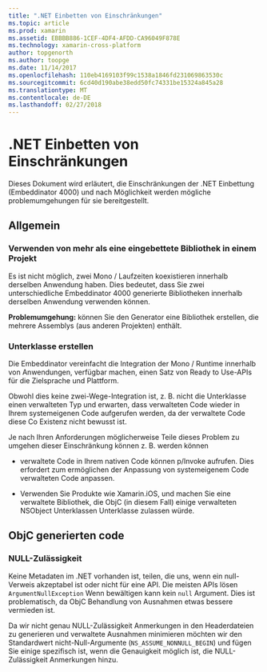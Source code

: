 ```yaml
---
title: ".NET Einbetten von Einschränkungen"
ms.topic: article
ms.prod: xamarin
ms.assetid: EBBBB886-1CEF-4DF4-AFDD-CA96049F878E
ms.technology: xamarin-cross-platform
author: topgenorth
ms.author: toopge
ms.date: 11/14/2017
ms.openlocfilehash: 110eb4169103f99c1538a1846fd231069863530c
ms.sourcegitcommit: 6cd40d190abe38edd50fc74331be15324a845a28
ms.translationtype: MT
ms.contentlocale: de-DE
ms.lasthandoff: 02/27/2018
---
```

# <a name="net-embedding-limitations"></a>.NET Einbetten von Einschränkungen


Dieses Dokument wird erläutert, die Einschränkungen der .NET Einbettung (Embeddinator 4000) und nach Möglichkeit werden mögliche problemumgehungen für sie bereitgestellt.

## <a name="general"></a>Allgemein

### <a name="use-more-than-one-embedded-library-in-a-project"></a>Verwenden von mehr als eine eingebettete Bibliothek in einem Projekt

Es ist nicht möglich, zwei Mono / Laufzeiten koexistieren innerhalb derselben Anwendung haben. Dies bedeutet, dass Sie zwei unterschiedliche Embeddinator 4000 generierte Bibliotheken innerhalb derselben Anwendung verwenden können.

**Problemumgehung:** können Sie den Generator eine Bibliothek erstellen, die mehrere Assemblys (aus anderen Projekten) enthält.

### <a name="subclassing"></a>Unterklasse erstellen

Die Embeddinator vereinfacht die Integration der Mono / Runtime innerhalb von Anwendungen, verfügbar machen, einen Satz von Ready to Use-APIs für die Zielsprache und Plattform.

Obwohl dies keine zwei-Wege-Integration ist, z. B. nicht die Unterklasse einen verwalteten Typ und erwarten, dass verwalteten Code wieder in Ihrem systemeigenen Code aufgerufen werden, da der verwaltete Code diese Co Existenz nicht bewusst ist.

Je nach Ihren Anforderungen möglicherweise Teile dieses Problem zu umgehen dieser Einschränkung können z. B. werden können

* verwaltete Code in Ihrem nativen Code können p/Invoke aufrufen. Dies erfordert zum ermöglichen der Anpassung von systemeigenem Code verwalteten Code anpassen.

* Verwenden Sie Produkte wie Xamarin.iOS, und machen Sie eine verwaltete Bibliothek, die ObjC (in diesem Fall) einige verwalteten NSObject Unterklassen Unterklasse zulassen würde.


## <a name="objc-generated-code"></a>ObjC generierten code

### <a name="nullability"></a>NULL-Zulässigkeit

Keine Metadaten im .NET vorhanden ist, teilen, die uns, wenn ein null-Verweis akzeptabel ist oder nicht für eine API. Die meisten APIs lösen `ArgumentNullException` Wenn bewältigen kann kein `null` Argument. Dies ist problematisch, da ObjC Behandlung von Ausnahmen etwas bessere vermieden ist.

Da wir nicht genau NULL-Zulässigkeit Anmerkungen in den Headerdateien zu generieren und verwaltete Ausnahmen minimieren möchten wir den Standardwert nicht-Null-Argumente (`NS_ASSUME_NONNULL_BEGIN`) und fügen Sie einige spezifisch ist, wenn die Genauigkeit möglich ist, die NULL-Zulässigkeit Anmerkungen hinzu.

